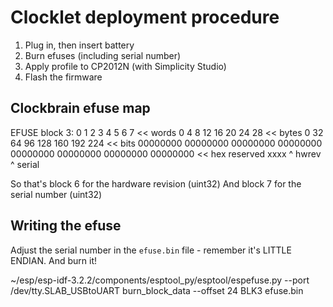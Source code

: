 # Clocklet deployment procedure

1) Plug in, then insert battery
2) Burn efuses (including serial number)
3) Apply profile to CP2012N (with Simplicity Studio)
4) Flash the firmware

## Clockbrain efuse map

EFUSE block 3:
0        1        2        3        4        5        6        7        << words
0        4        8        12       16       20       24       28       << bytes
0        32       64       96       128      160      192      224      << bits
00000000 00000000 00000000 00000000 00000000 00000000 00000000 00000000 << hex
reserved xxxx                                         ^ hwrev  ^ serial

So that's block 6 for the hardware revision (uint32)
And block 7 for the serial number (uint32)

## Writing the efuse

Adjust the serial number in the `efuse.bin` file - remember it's LITTLE ENDIAN.
And burn it!

~/esp/esp-idf-3.2.2/components/esptool_py/esptool/espefuse.py --port /dev/tty.SLAB_USBtoUART burn_block_data --offset 24 BLK3 efuse.bin

